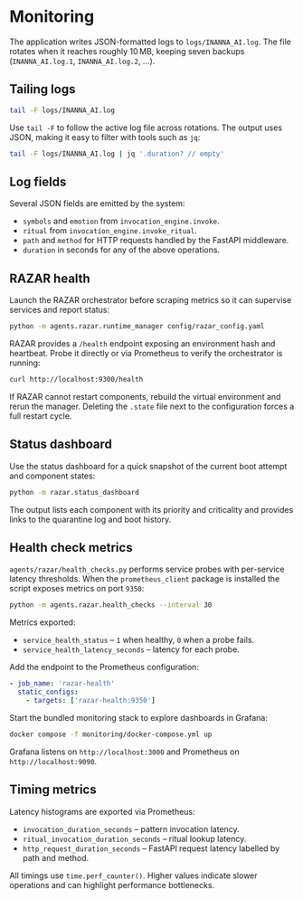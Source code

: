 # Monitoring

The application writes JSON-formatted logs to `logs/INANNA_AI.log`. The file
rotates when it reaches roughly 10 MB, keeping seven backups
(`INANNA_AI.log.1`, `INANNA_AI.log.2`, ...).

## Tailing logs

```bash
tail -F logs/INANNA_AI.log
```

Use `tail -F` to follow the active log file across rotations. The output uses
JSON, making it easy to filter with tools such as `jq`:

```bash
tail -F logs/INANNA_AI.log | jq '.duration? // empty'
```

## Log fields

Several JSON fields are emitted by the system:

- `symbols` and `emotion` from `invocation_engine.invoke`.
- `ritual` from `invocation_engine.invoke_ritual`.
- `path` and `method` for HTTP requests handled by the FastAPI middleware.
- `duration` in seconds for any of the above operations.

## RAZAR health

Launch the RAZAR orchestrator before scraping metrics so it can supervise
services and report status:

```bash
python -m agents.razar.runtime_manager config/razar_config.yaml
```

RAZAR provides a `/health` endpoint exposing an environment hash and heartbeat.
Probe it directly or via Prometheus to verify the orchestrator is running:

```bash
curl http://localhost:9300/health
```

If RAZAR cannot restart components, rebuild the virtual environment and rerun
the manager. Deleting the `.state` file next to the configuration forces a
full restart cycle.

## Status dashboard

Use the status dashboard for a quick snapshot of the current boot attempt and
component states:

```bash
python -m razar.status_dashboard
```

The output lists each component with its priority and criticality and provides
links to the quarantine log and boot history.

## Health check metrics

`agents/razar/health_checks.py` performs service probes with per-service latency
thresholds. When the `prometheus_client` package is installed the script
exposes metrics on port `9350`:

```bash
python -m agents.razar.health_checks --interval 30
```

Metrics exported:

- `service_health_status` – `1` when healthy, `0` when a probe fails.
- `service_health_latency_seconds` – latency for each probe.

Add the endpoint to the Prometheus configuration:

```yaml
- job_name: 'razar-health'
  static_configs:
    - targets: ['razar-health:9350']
```

Start the bundled monitoring stack to explore dashboards in Grafana:

```bash
docker compose -f monitoring/docker-compose.yml up
```

Grafana listens on `http://localhost:3000` and Prometheus on `http://localhost:9090`.

## Timing metrics

Latency histograms are exported via Prometheus:

- `invocation_duration_seconds` – pattern invocation latency.
- `ritual_invocation_duration_seconds` – ritual lookup latency.
- `http_request_duration_seconds` – FastAPI request latency labelled by path and method.

All timings use `time.perf_counter()`. Higher values indicate slower operations
and can highlight performance bottlenecks.

